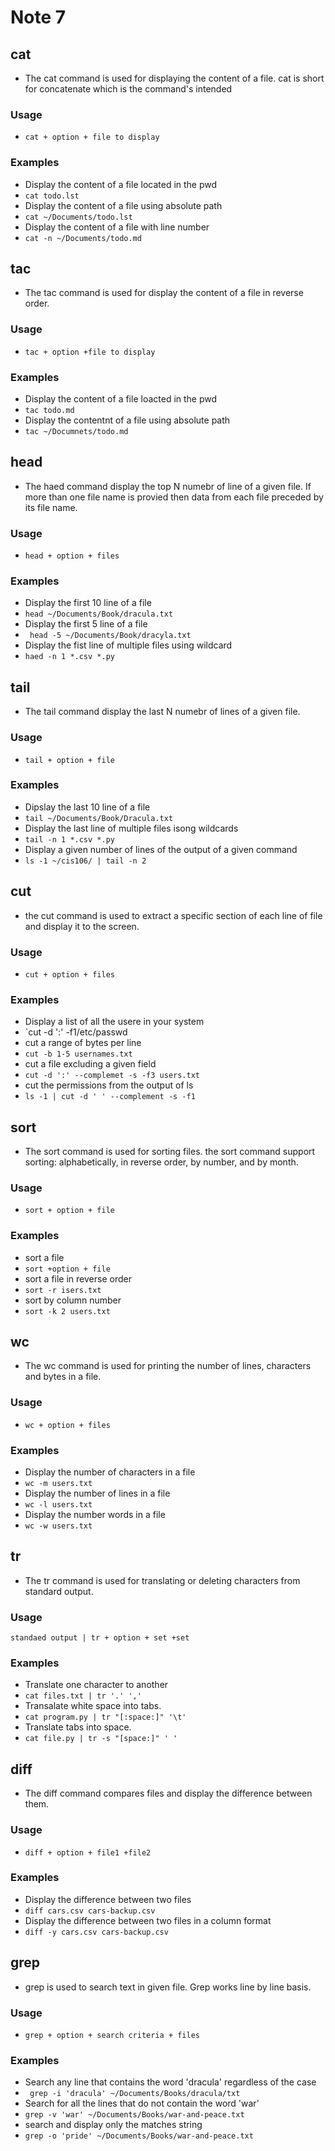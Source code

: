 # Note 7

## cat
* The cat command is used for displaying the content of a file. cat is short for concatenate which is the command's intended
### Usage
* `cat + option + file to display`
### Examples
* Display the content of a file located in the pwd
 * `cat todo.lst`
* Display the content of a file using absolute path
 * `cat ~/Documents/todo.lst`
* Display the content of a file with line number
 * `cat -n ~/Documents/todo.md`

## tac
* The tac command is used for display the content of a file in reverse order.
### Usage
* `tac + option +file to display`
### Examples
* Display the content of a file loacted in the pwd
 * `tac todo.md`
* Display the contentnt of a file using absolute path
 * `tac ~/Documnets/todo.md`

## head
* The haed command display the top N numebr of line of a given file. If more than one file name is provied then data from each file preceded by its file name.
### Usage
* `head + option + files`
### Examples
* Display the first 10 line of a file
 * `head ~/Documents/Book/dracula.txt`
* Display the first 5 line of a file
 * ` head -5 ~/Documents/Book/dracyla.txt`
* Display the fist line of multiple files using wildcard
 * `haed -n 1 *.csv *.py`

## tail
* The tail command display the last N  numebr of lines of a given file.
### Usage
* `tail + option + file`
### Examples
* Dipslay the last 10 line of a file
 * `tail ~/Documents/Book/Dracula.txt`
* Display the last line of multiple files isong wildcards
 * `tail -n 1 *.csv *.py`
* Display a given number of lines of the output of a given command
 * `ls -1 ~/cis106/ | tail -n 2`

## cut
* the cut command is used to extract a specific section of each line of file and display it to the screen.
### Usage
* `cut + option + files`
### Examples
* Display a list of all the usere in your system
 * `cut -d ':' -f1/etc/passwd
* cut a range of bytes per line
 * `cut -b 1-5 usernames.txt`
* cut a file excluding a given field
 * `cut -d ':' --complemet -s -f3 users.txt`
* cut the permissions from the output of ls
 * `ls -1 | cut -d ' ' --complement -s -f1`
## sort
* The sort command is used for sorting files. the sort command support sorting: alphabetically, in reverse order, by number, and by month.
### Usage
* `sort + option + file`
### Examples
* sort a file
 * `sort +option + file`
* sort a file in reverse order
 * `sort -r isers.txt`
* sort by column number
 * `sort -k 2 users.txt`

## wc
* The wc command is used for printing the number of lines, characters and bytes in a file.
### Usage
* `wc + option + files`
### Examples
* Display the number of characters in a file
 * `wc -m users.txt`
* Display the number of lines in a file
 * `wc -l users.txt`
* Display the number words in a file
 * `wc -w users.txt`

## tr
* The tr command is used for translating or deleting characters from standard output.
### Usage
`standaed output | tr + option + set +set`
### Examples
* Translate one character to another
 * `cat files.txt | tr '.' ','`
* Transalate white space into tabs.
 * `cat program.py | tr "[:space:]" '\t'`
* Translate tabs into space.
 * `cat file.py | tr -s "[space:]" ' '`

## diff
* The diff command compares files and display the difference between them.
### Usage
* `diff + option + file1 +file2`
### Examples
* Display the difference between two files
 * `diff cars.csv cars-backup.csv`
* Display the difference between two files in a column format
 * `diff -y cars.csv cars-backup.csv`
 
## grep
* grep is used to search text in given file. Grep works line by line basis.
### Usage
* `grep + option + search criteria + files`
### Examples
* Search any line that contains the word 'dracula' regardless of the case
 * ` grep -i 'dracula' ~/Documents/Books/dracula/txt`
* Search for all the lines that do not contain the word 'war'
 * `grep -v 'war' ~/Documents/Books/war-and-peace.txt`
* search and display only the matches string
 * `grep -o 'pride' ~/Documents/Books/war-and-peace.txt`
